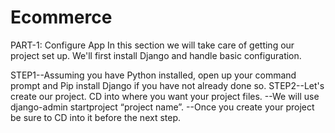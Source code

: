 # Ecommerce
PART-1: Configure App
  In this section we will take care of getting our project set up. We'll first install Django and handle basic configuration.
  
  STEP1--Assuming you have Python installed, open up your command prompt and Pip install Django if you have not already done so.
  STEP2--Let's create our project. CD into where you want your project files.
       --We will use django-admin startproject “project name”.
       --Once you create your project be sure to CD into it before the next step.

